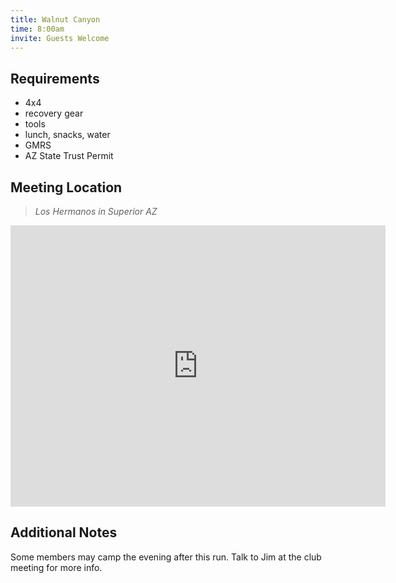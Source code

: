 ```yaml
---
title: Walnut Canyon
time: 8:00am
invite: Guests Welcome
---
```


## Requirements

* 4x4
* recovery gear
* tools
* lunch, snacks, water
* GMRS
* AZ State Trust Permit

## Meeting Location

> _Los Hermanos in Superior AZ_

<iframe src="https://www.google.com/maps/embed?pb=!1m18!1m12!1m3!1d46182.10748827642!2d-111.12448896754081!3d33.29817742635166!2m3!1f0!2f0!3f0!3m2!1i1024!2i768!4f13.1!3m3!1m2!1s0x872a2a1ac910048b%3A0xace322b0843e0abe!2sLos%20Hermanos%20Restaurant%20%26%20Lounge!5e0!3m2!1sen!2sus!4v1750966317340!5m2!1sen!2sus" width="600" height="450" style="border:0;" allowfullscreen="" loading="lazy" referrerpolicy="no-referrer-when-downgrade"></iframe>

## Additional Notes

Some members may camp the evening after this run. Talk to Jim at the club
meeting for more info.
